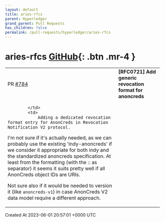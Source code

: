 ```yaml
---
layout: default
title: aries-rfcs
parent: Hyperledger
grand_parent: Pull Requests
has_children: false
permalink: /pull-requests/hyperledger/aries-rfcs
---
```


# aries-rfcs <span class="fs-3 right-align">[GitHub](https://github.com/hyperledger/aries-rfcs){: .btn .mr-4 }</span>


<div>
    <table>
        <tr>
            <td>
                PR <a href="https://github.com/hyperledger/aries-rfcs/pull/784" class=".btn">#784</a>
            </td>
            <td>
                <b>
                    [RFC0721] Add generic revocation format for anoncreds
                </b>
            </td>
        </tr>
        <tr>
            <td>
                
            </td>
            <td>
                Adding a dedicated revocation format entry for AnonCreds in Revocation Notification V2 protocol.

I'm not sure if it's actually needed, as we can probably use the existing 'indy-anoncreds' if we consider it appropriate for both indy and the standardized anoncreds specification. At least from the formatting (with the :: as separator) it seems it suits pretty well if all AnonCreds object IDs are URIs.

Not sure also if it would be needed to version it (like `anoncreds-v1`) in case AnonCreds V2 data model require a different approach.
            </td>
        </tr>
    </table>
    <div class="right-align">
        Created At 2023-06-01 20:57:01 +0000 UTC
    </div>
</div>


